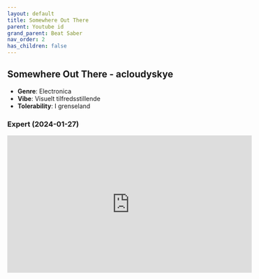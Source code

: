 ```yaml
---
layout: default
title: Somewhere Out There
parent: Youtube id
grand_parent: Beat Saber
nav_order: 2
has_children: false
---
```


## Somewhere Out There - acloudyskye
- **Genre**: Electronica
- **Vibe**: Visuelt tilfredsstillende
- **Tolerability**: I grenseland


### Expert (2024-01-27)

<iframe width="560" height="315" src="https://www.youtube.com/embed/1yi0h0MqSQA?si=kK4lrMARYXlzzrIM" title="YouTube video player" frameborder="0" allow="accelerometer; autoplay; clipboard-write; encrypted-media; gyroscope; picture-in-picture; web-share" allowfullscreen></iframe>

